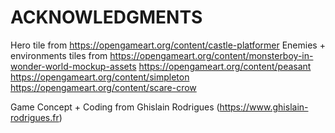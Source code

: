 # ACKNOWLEDGMENTS

Hero tile from https://opengameart.org/content/castle-platformer
Enemies + environments tiles from https://opengameart.org/content/monsterboy-in-wonder-world-mockup-assets
https://opengameart.org/content/peasant
https://opengameart.org/content/simpleton
https://opengameart.org/content/scare-crow

Game Concept + Coding from Ghislain Rodrigues (https://www.ghislain-rodrigues.fr)
